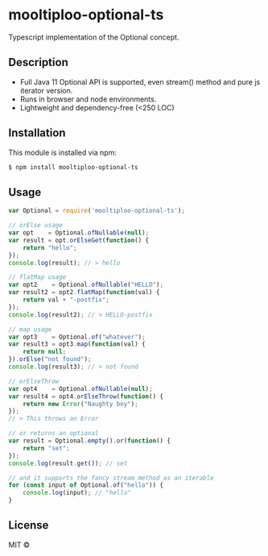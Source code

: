 # mooltiploo-optional-ts
Typescript implementation of the Optional concept.

## Description

- Full Java 11 Optional API is supported, even stream() method and pure js iterator version.
- Runs in browser and node environments.
- Lightweight and dependency-free (<250 LOC)

## Installation

This module is installed via npm:

``` bash
$ npm install mooltiploo-optional-ts
```

## Usage

``` js
var Optional = require('mooltiploo-optional-ts');

// orElse usage
var opt    = Optional.ofNullable(null);
var result = opt.orElseGet(function() {
    return "hello";
});
console.log(result); // > hello

// flatMap usage
var opt2    = Optional.ofNullable("HELLO");
var result2 = opt2.flatMap(function(val) {
    return val + "-postfix";
});
console.log(result2); // > HELLO-postfix

// map usage
var opt3    = Optional.of("whatever");
var result3 = opt3.map(function(val) {
    return null;
}).orElse("not found");
console.log(result3); // > not found

// orElseThrow
var opt4    = Optional.ofNullable(null);
var result4 = opt4.orElseThrow(function() {
    return new Error("Naughty boy");
});
// > This throws an Error

// or returns an optional
var result = Optional.empty().or(function() {
    return "set";
});
console.log(result.get()); // set

// and it supports the fancy stream method as an iterable
for (const input of Optional.of("hello")) {
    console.log(input); // "hello"
}
```

## License

MIT © [](https://github.com/xaviferro/)
